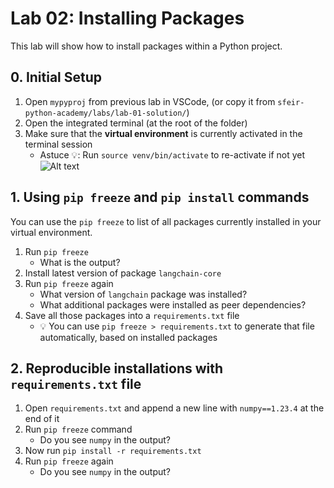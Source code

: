 # Lab 02: Installing Packages

This lab will show how to install packages within a Python project.


## 0. Initial Setup

1. Open `mypyproj` from previous lab in VSCode, (or copy it from `sfeir-python-academy/labs/lab-01-solution/`) 
2. Open the integrated terminal (at the root of the folder)
3. Make sure that the **virtual environment** is currently activated in the terminal session
    * Astuce 💡: Run `source venv/bin/activate` to re-activate if not yet
![Alt text](./devcontainers-vscode-installation.png)

## 1. Using `pip freeze` and `pip install` commands

You can use the `pip freeze` to list of all packages currently installed in your virtual environment.

1. Run `pip freeze`
    * What is the output?
2. Install latest version of package `langchain-core`
3. Run `pip freeze` again
    * What version of `langchain` package was installed?
    * What additional packages were installed as peer dependencies?
4. Save all those packages into a `requirements.txt` file
    * 💡 You can use  `pip freeze > requirements.txt` to generate that file automatically, based on installed packages

## 2. Reproducible installations with `requirements.txt` file

1. Open `requirements.txt` and append a new line with `numpy==1.23.4` at the end of it
2. Run `pip freeze` command
    * Do you see `numpy` in the output?
3. Now run `pip install -r requirements.txt`
4. Run `pip freeze` again
    * Do you see `numpy` in the output?
